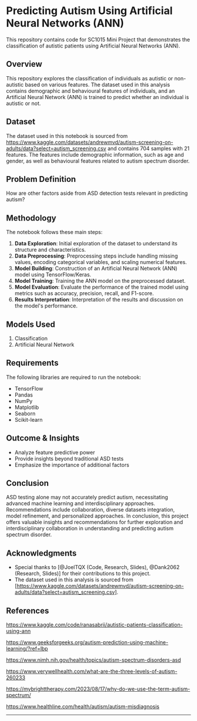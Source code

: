 # Predicting Autism Using Artificial Neural Networks (ANN)

This repository contains code for SC1015 Mini Project that demonstrates the classification of autistic patients using Artificial Neural Networks (ANN).

## Overview

This repository explores the classification of individuals as autistic or non-autistic based on various features. The dataset used in this analysis contains demographic and behavioural features of individuals, and an Artificial Neural Network (ANN) is trained to predict whether an individual is autistic or not.

## Dataset

The dataset used in this notebook is sourced from https://www.kaggle.com/datasets/andrewmvd/autism-screening-on-adults/data?select=autism_screening.csv and contains 704 samples with 21 features. The features include demographic information, such as age and gender, as well as behavioural features related to autism spectrum disorder.

## Problem Definition
How are other factors aside from ASD detection tests relevant in predicting autism?

## Methodology

The notebook follows these main steps:

1. **Data Exploration**: Initial exploration of the dataset to understand its structure and characteristics.
2. **Data Preprocessing**: Preprocessing steps include handling missing values, encoding categorical variables, and scaling numerical features.
3. **Model Building**: Construction of an Artificial Neural Network (ANN) model using TensorFlow/Keras.
4. **Model Training**: Training the ANN model on the preprocessed dataset.
5. **Model Evaluation**: Evaluate the performance of the trained model using metrics such as accuracy, precision, recall, and F1-score.
6. **Results Interpretation**: Interpretation of the results and discussion on the model's performance.

## Models Used

1. Classification
2. Artificial Neural Network

## Requirements

The following libraries are required to run the notebook:

- TensorFlow
- Pandas
- NumPy
- Matplotlib
- Seaborn
- Scikit-learn

## Outcome & Insights

- Analyze feature predictive power
- Provide insights beyond traditional ASD tests
- Emphasize the importance of additional factors

## Conclusion

ASD testing alone may not accurately predict autism, necessitating advanced machine learning and interdisciplinary approaches. Recommendations include collaboration, diverse datasets integration, model refinement, and personalized approaches.
In conclusion, this project offers valuable insights and recommendations for further exploration and interdisciplinary collaboration in understanding and predicting autism spectrum disorder.

## Acknowledgments

- Special thanks to [@JoelTQX (Code, Research, Slides), @Dank2062 (Research, Slides)] for their contributions to this project.
- The dataset used in this analysis is sourced from [https://www.kaggle.com/datasets/andrewmvd/autism-screening-on-adults/data?select=autism_screening.csv].

## References
https://www.kaggle.com/code/ranasabrii/autistic-patients-classification-using-ann

https://www.geeksforgeeks.org/autism-prediction-using-machine-learning/?ref=lbp

https://www.nimh.nih.gov/health/topics/autism-spectrum-disorders-asd

https://www.verywellhealth.com/what-are-the-three-levels-of-autism-260233

https://mybrighttherapy.com/2023/08/17/why-do-we-use-the-term-autism-spectrum/

https://www.healthline.com/health/autism/autism-misdiagnosis

---
